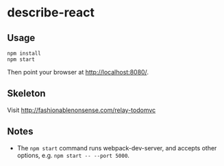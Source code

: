 # describe-react

## Usage

```shell
npm install
npm start
```

Then point your browser at [http://localhost:8080/](http://localhost:8080/).

## Skeleton
Visit http://fashionablenonsense.com/relay-todomvc

## Notes
- The `npm start` command runs webpack-dev-server, and accepts other options, e.g. `npm start -- --port 5000`.